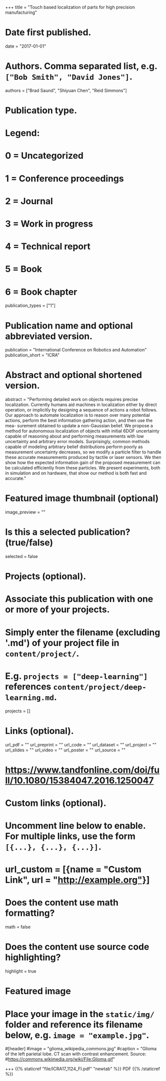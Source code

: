 +++
title = "Touch based localization of parts for high precision manufacturing"

# Date first published.
date = "2017-01-01"

# Authors. Comma separated list, e.g. `["Bob Smith", "David Jones"]`.
authors = ["Brad Saund", "Shiyuan Chen", "Reid Simmons"]
# Publication type.
# Legend:
# 0 = Uncategorized
# 1 = Conference proceedings
# 2 = Journal
# 3 = Work in progress
# 4 = Technical report
# 5 = Book
# 6 = Book chapter
publication_types = ["1"]

# Publication name and optional abbreviated version.
publication = "International Conference on Robotics and Automation"
publication_short = "ICRA"

# Abstract and optional shortened version.
abstract = "Performing detailed work on objects requires precise localization. Currently humans aid machines in localization either by direct operation, or implicitly by designing a sequence of actions a robot follows. Our approach to automate localization is to reason over many potential actions, perform the best information gathering action, and then use the mea- surement obtained to update a non-Gaussian belief. We propose a method for autonomous localization of objects with initial 6DOF uncertainty capable of reasoning about and performing measurements with low uncertainty and arbitrary error models. Surprisingly, common methods capable of modeling arbitrary belief distributions perform poorly as measurement uncertainty decreases, so we modify a particle filter to handle these accurate measurements produced by tactile or laser sensors. We then show how the expected information gain of the proposed measurement can be calculated efficiently from these particles. We present experiments, both in simulation and on hardware, that show our method is both fast and accurate."

# Featured image thumbnail (optional)
image_preview = ""

# Is this a selected publication? (true/false)
selected = false

# Projects (optional).
#   Associate this publication with one or more of your projects.
#   Simply enter the filename (excluding '.md') of your project file in `content/project/`.
#   E.g. `projects = ["deep-learning"]` references `content/project/deep-learning.md`.
projects = []

# Links (optional).
url_pdf = ""
url_preprint = ""
url_code = ""
url_dataset = ""
url_project = ""
url_slides = ""
url_video = ""
url_poster = ""
url_source = ""
# https://www.tandfonline.com/doi/full/10.1080/15384047.2016.1250047

# Custom links (optional).
#   Uncomment line below to enable. For multiple links, use the form `[{...}, {...}, {...}]`.
# url_custom = [{name = "Custom Link", url = "http://example.org"}]

# Does the content use math formatting?
math = false

# Does the content use source code highlighting?
highlight = true

# Featured image
# Place your image in the `static/img/` folder and reference its filename below, e.g. `image = "example.jpg"`.
#[header]
#image = "glioma_wikipedia_commons.jpg"
#caption = "Glioma of the left parietal lobe. CT scan with contrast enhancement. Source: #https://commons.wikimedia.org/wiki/File:Glioma.gif"

+++
{{% staticref "file/ICRA17_1124_FI.pdf" "newtab" %}} PDF {{% /staticref %}}
